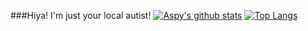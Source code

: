 ###Hiya! I'm just your local autist!
[![Aspy's github stats](https://github-readme-stats.vercel.app/api?username=SomeAspy&count_private=true&show_icons=true&theme=dark&hide_border=true)](https://github.com/anuraghazra/github-readme-stats)
[![Top Langs](https://github-readme-stats.vercel.app/api/top-langs/?username=SomeAspy&theme=dark&count_private=true&hide_border=true)](https://github.com/anuraghazra/github-readme-stats)
